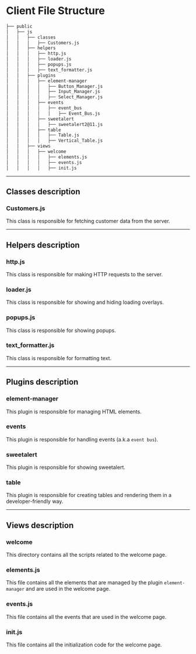 
# Client File Structure

```bash
├── public
│   ├── js
│   │   ├── classes
│   │   │   ├── Customers.js
│   │   ├── helpers
│   │   │   ├── http.js
│   │   │   ├── loader.js
│   │   │   ├── popups.js
│   │   │   ├── text_formatter.js
│   │   ├── plugins
│   │   │   ├── element-manager
│   │   │   │   ├── Button_Manager.js
│   │   │   │   ├── Input_Manager.js
│   │   │   │   ├── Select_Manager.js
│   │   │   ├── events
│   │   │   │   ├── event_bus
│   │   │   │   │   ├── Event_Bus.js
│   │   │   ├── sweetalert
│   │   │   │   ├── sweetalert2@11.js
│   │   │   ├── table
│   │   │   │   ├── Table.js
│   │   │   │   ├── Vertical_Table.js
│   │   ├── views
│   │   │   ├── welcome
│   │   │   │   ├── elements.js
│   │   │   │   ├── events.js
│   │   │   │   ├── init.js
```

---

## Classes description

### Customers.js

This class is responsible for fetching customer data from the server.

---

## Helpers description

### http.js

This class is responsible for making HTTP requests to the server.

### loader.js

This class is responsible for showing and hiding loading overlays.

### popups.js

This class is responsible for showing popups.

### text_formatter.js

This class is responsible for formatting text.

---

## Plugins description

### element-manager

This plugin is responsible for managing HTML elements.

### events

This plugin is responsible for handling events (a.k.a `event bus`).

### sweetalert

This plugin is responsible for showing sweetalert.

### table

This plugin is responsible for creating tables and rendering them in a developer-friendly way.

---

## Views description

### welcome

This directory contains all the scripts related to the welcome page.

### elements.js

This file contains all the elements that are managed by the plugin `element-manager` and are used in the welcome page.

### events.js

This file contains all the events that are used in the welcome page.

### init.js

This file contains all the initialization code for the welcome page.